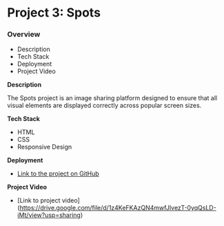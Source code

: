 # Project 3: Spots

### Overview

- Description
- Tech Stack
- Deployment
- Project Video

**Description**

The Spots project is an image sharing platform designed to ensure that all visual elements are displayed correctly across popular screen sizes.

**Tech Stack**

- HTML
- CSS
- Responsive Design

**Deployment**

- [Link to the project on GitHub](https://jharry615.github.io/se_project_spots/)

**Project Video**

- [Link to project video] (https://drive.google.com/file/d/1z4KeFKAzQN4mwfJIvezT-0yqQsLD-iMt/view?usp=sharing)
